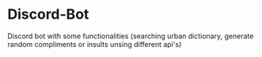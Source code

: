 # Discord-Bot
Discord bot with some functionalities (searching urban dictionary, generate random compliments or insults unsing different api's)
